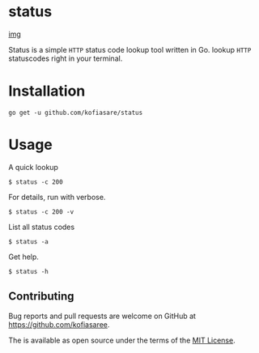 # status

[img](https://travis-ci.org/kofiasare/status.svg?branch=master)

Status is a simple `HTTP` status code lookup tool written in Go. lookup `HTTP` statuscodes right in your
terminal.

# Installation
```go get -u github.com/kofiasare/status```

# Usage
A quick lookup

    $ status -c 200


For details, run with verbose.

    $ status -c 200 -v

List all status codes

    $ status -a

Get help.

    $ status -h

## Contributing

Bug reports and pull requests are welcome on GitHub at https://github.com/kofiasaree.

The is available as open source under the terms of the [MIT License](http://opensource.org/licenses/MIT).

